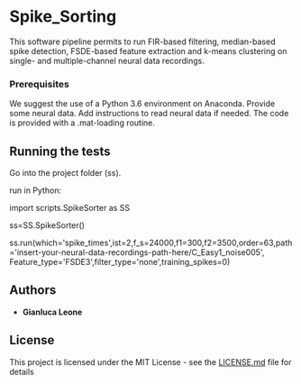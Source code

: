 # Spike_Sorting

This software pipeline permits to run FIR-based filtering, median-based spike detection, FSDE-based feature extraction and k-means clustering 
on single- and multiple-channel neural data recordings.

### Prerequisites

We suggest the use of a Python 3.6 environment on Anaconda.
Provide some neural data. Add instructions to read neural data if needed. 
The code is provided with a .mat-loading routine.

## Running the tests

Go into the project folder (ss).

run in Python:

import scripts.SpikeSorter as SS

ss=SS.SpikeSorter()

ss.run(which='spike_times',ist=2,f_s=24000,f1=300,f2=3500,order=63,path='insert-your-neural-data-recordings-path-here/C_Easy1_noise005',
            Feature_type='FSDE3',filter_type='none',training_spikes=0)

## Authors

* **Gianluca Leone**

## License

This project is licensed under the MIT License - see the [LICENSE.md](LICENSE.md) file for details

